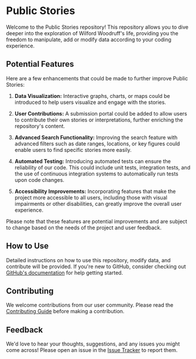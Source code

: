 # Public Stories

Welcome to the Public Stories repository! This repository allows you to dive deeper into the exploration of Wilford Woodruff's life, providing you the freedom to manipulate, add or modify data according to your coding experience.

## Potential Features

Here are a few enhancements that could be made to further improve Public Stories:

1. **Data Visualization:** Interactive graphs, charts, or maps could be introduced to help users visualize and engage with the stories.

2. **User Contributions:** A submission portal could be added to allow users to contribute their own stories or interpretations, further enriching the repository's content.

3. **Advanced Search Functionality:** Improving the search feature with advanced filters such as date ranges, locations, or key figures could enable users to find specific stories more easily.

4. **Automated Testing:** Introducing automated tests can ensure the reliability of our code. This could include unit tests, integration tests, and the use of continuous integration systems to automatically run tests upon code changes.

5. **Accessibility Improvements:** Incorporating features that make the project more accessible to all users, including those with visual impairments or other disabilities, can greatly improve the overall user experience.

Please note that these features are potential improvements and are subject to change based on the needs of the project and user feedback.


## How to Use

Detailed instructions on how to use this repository, modify data, and contribute will be provided. If you're new to GitHub, consider checking out [GitHub's documentation](https://docs.github.com/en/github) for help getting started.

## Contributing

We welcome contributions from our user community. Please read the [Contributing Guide](CONTRIBUTING.md) before making a contribution.

## Feedback

We'd love to hear your thoughts, suggestions, and any issues you might come across! Please open an issue in the [Issue Tracker](https://github.com/wilfordwoodruff/Public_Stories//issues) to report them.


